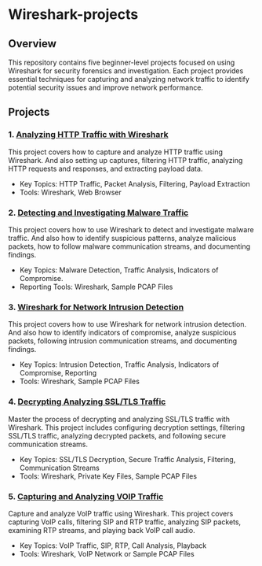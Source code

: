 # Wireshark-projects

## Overview

This repository contains five beginner-level projects focused on using Wireshark for security forensics and investigation. Each project provides essential techniques for capturing and analyzing network traffic to identify potential security issues and improve network performance.

## Projects

### 1. [Analyzing HTTP Traffic with Wireshark](https://github.com/kanukoalanub/Wireshark-projects/blob/main/Project-1-Analyzing-HTTP-Traffic-with-Wireshark.md) 

This project covers how to capture and analyze HTTP traffic using Wireshark. And also setting up captures, filtering HTTP traffic, analyzing HTTP requests and responses, and extracting payload data.

* Key Topics: HTTP Traffic, Packet Analysis, Filtering, Payload Extraction
* Tools: Wireshark, Web Browser

### 2. [Detecting and Investigating Malware Traffic](https://github.com/kanukoalanub/Wireshark-projects/blob/main/Project-2-Detecting-and-Investigating-Malware-Traffic.md) 

This project covers how to use Wireshark to detect and investigate malware traffic. And also how to identify suspicious patterns, analyze malicious packets, how to follow malware communication streams, and documenting findings.

* Key Topics: Malware Detection, Traffic Analysis, Indicators of Compromise.
* Reporting Tools: Wireshark, Sample PCAP Files

### 3. [Wireshark for Network Intrusion Detection](https://github.com/kanukoalanub/Wireshark-projects/blob/main/Project-3-Wireshark-for-Network-Intrusion-Detection.md)
  
This project covers how to use Wireshark for network intrusion detection. And also how to identify indicators of compromise, analyze suspicious packets, following intrusion communication streams, and documenting findings.

* Key Topics: Intrusion Detection, Traffic Analysis, Indicators of Compromise, Reporting
* Tools: Wireshark, Sample PCAP Files

### 4. [Decrypting Analyzing SSL/TLS Traffic](https://github.com/kanukoalanub/Wireshark-projects/blob/main/Project-4-Decrypting-Analyzing-TLS-Traffic.md)

Master the process of decrypting and analyzing SSL/TLS traffic with Wireshark. This project includes configuring decryption settings, filtering SSL/TLS traffic, analyzing decrypted packets, and following secure communication streams.

*  Key Topics: SSL/TLS Decryption, Secure Traffic Analysis, Filtering, Communication Streams
*  Tools: Wireshark, Private Key Files, Sample PCAP Files

### 5. [Capturing and Analyzing VOIP Traffic](https://github.com/kanukoalanub/Wireshark-projects/blob/main/Project-5-Capturing-and-Analyzing-VOIP-Traffic.md)

Capture and analyze VoIP traffic using Wireshark. This project covers capturing VoIP calls, filtering SIP and RTP traffic, analyzing SIP packets, examining RTP streams, and playing back VoIP call audio.

* Key Topics: VoIP Traffic, SIP, RTP, Call Analysis, Playback
* Tools: Wireshark, VoIP Network or Sample PCAP Files

